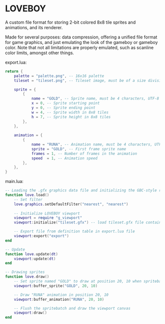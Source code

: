 # LOVEBOY
A custom file format for storing 2-bit colored 8x8 tile sprites and animations, and its renderer.

Made for several purposes: data compression, offering a unified file format for game graphics, and just emulating the look of the gameboy or gameboy color. Note that not all limitations are properly emulated, such as scanline color limits, amongst other things.

export.lua:
```lua
return {
    palette = "palette.png", -- 16x16 palette
    tileset = "tileset.png", -- Tileset image, must be of a size divisible by 8

    sprite = {
        {
            name = "GOLD", -- Sprite name, must be 4 characters, UTF-8
            x = 0, -- Sprite starting point
            y = 0, -- Sprite ending point
            w = 4, -- Sprite width in 8x8 tiles
            h = 7, -- Sprite height in 8x8 tiles
        },
    },
    
    animation = {
        {
            name = "RUNA", -- Animation name, must be 4 characters, UTF-8
            sprite = "GOLD", -- First frame sprite name
            frames = 1, -- Number of frames in the animation
            speed  = 1, -- Animation speed
        },
    },
}
```
main.lua:
```lua
-- Loading the .gfx graphics data file and initializing the GBC-style renderer 
function love.load()
    -- Set filter
    love.graphics.setDefaultFilter("nearest", "nearest")
    
    -- Initialize LOVEBOY viewport
    viewport = require "g_viewport"
    viewport:initialize("tileset.gfx") -- load tileset.gfx file containing all the graphics data

    -- Export file from definition table in export.lua file
    viewport:export("export")
end

-- Update
function love.update(dt)
    viewport:update(dt)
end

-- Drawing sprites
function love.draw()
    -- Set sprite named "GOLD" to draw at position 20, 10 when spritebatch is drawn
    viewport:buffer_sprite("GOLD", 20, 10)

    -- Draw "RUNA" animation in position 20, 10
    viewport:buffer_animation("RUNA", 20, 10)

    -- Flush the spritebatch and draw the viewport canvas
    viewport:draw()
end
```
